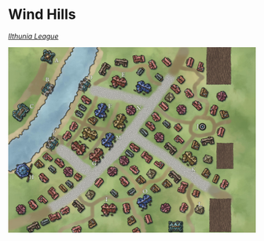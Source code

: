 # Wind Hills
*[Ilthunia League](../ilthunia-league.html)*

![Wind Hills City Map](../../Images/Wind-Hills.jpg "Wind Hills")